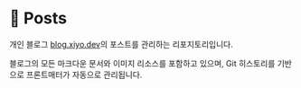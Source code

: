 # 📝 Posts

개인 블로그 [blog.xiyo.dev](https://blog.xiyo.dev)의 포스트를 관리하는 리포지토리입니다.

블로그의 모든 마크다운 문서와 이미지 리소스를 포함하고 있으며, Git 히스토리를 기반으로 프론트매터가 자동으로 관리됩니다.

